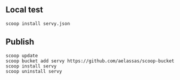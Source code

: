 ## Local test
```
scoop install servy.json
```

## Publish
```
scoop update
scoop bucket add servy https://github.com/aelassas/scoop-bucket
scoop install servy
scoop uninstall servy
```
